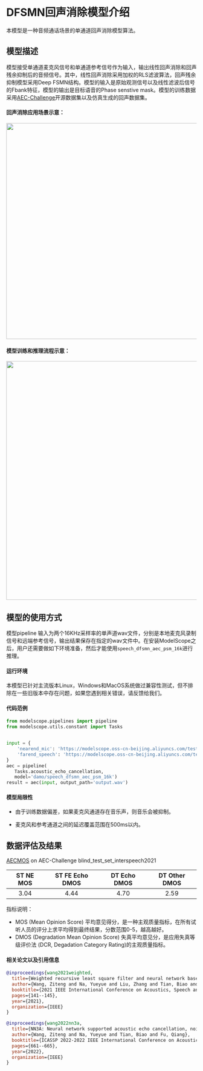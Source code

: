 
# DFSMN回声消除模型介绍

本模型是一种音频通话场景的单通道回声消除模型算法。

## 模型描述

模型接受单通道麦克风信号和单通道参考信号作为输入，输出线性回声消除和回声残余抑制后的音频信号。其中，线性回声消除采用加权的RLS滤波算法，回声残余抑制模型采用Deep FSMN结构。模型的输入是原始观测信号以及线性滤波后信号的Fbank特征，模型的输出是目标语音的Phase senstive mask。模型的训练数据采用[AEC-Challenge](https://github.com/microsoft/AEC-Challenge)开源数据集以及仿真生成的回声数据集。

#### 回声消除应用场景示意：

<div align=center>
<img width="570" src="https://modelscope.cn/api/v1/models/damo/speech_dfsmn_aec_psm_16k/repo?Revision=master&FilePath=description/scenario.jpg&View=true"/>
</div>

#### 模型训练和推理流程示意：

<div align=center>
<img width="630" src="description/model.png"/>
</div>

## 模型的使用方式

模型pipeline 输入为两个16KHz采样率的单声道wav文件，分别是本地麦克风录制信号和远端参考信号，输出结果保存在指定的wav文件中。在安装ModelScope之后，用户还需要做如下环境准备，然后才能使用```speech_dfsmn_aec_psm_16k```进行推理。

#### 运行环境

本模型已针对主流版本Linux，Windows和MacOS系统做过兼容性测试，但不排除在一些旧版本中存在问题，如果您遇到相关错误，请反馈给我们。


#### 代码范例

```python
from modelscope.pipelines import pipeline
from modelscope.utils.constant import Tasks


input = {
    'nearend_mic': 'https://modelscope.oss-cn-beijing.aliyuncs.com/test/audios/nearend_mic.wav',
    'farend_speech': 'https://modelscope.oss-cn-beijing.aliyuncs.com/test/audios/farend_speech.wav'
}
aec = pipeline(
   Tasks.acoustic_echo_cancellation,
   model='damo/speech_dfsmn_aec_psm_16k')
result = aec(input, output_path='output.wav')
```

#### 模型局限性

* 由于训练数据偏差，如果麦克风通道存在音乐声，则音乐会被抑制。

* 麦克风和参考通道之间的延迟覆盖范围在500ms以内。

## 数据评估及结果

[AECMOS](https://github.com/microsoft/AEC-Challenge/commit/0cfcae00c08876628d18569313332d4c7446b409) on AEC-Challenge blind_test_set_interspeech2021

| ST NE MOS | ST FE Echo DMOS | DT Echo DMOS | DT Other DMOS |
|:------------:|:---------:|:---------:|:------:|
| 3.04 | 4.44 | 4.70 | 2.59 |

指标说明：

* MOS (Mean Opinion Score) 平均意见得分，是一种主观质量指标，在所有试听人员的评分上求平均得到最终结果，分数范围0-5，越高越好。
* DMOS (Degradation Mean Opinion Score) 失真平均意见分，是应用失真等级评价法 (DCR, Degadation Category Rating)的主观质量指标。

#### 相关论文以及引用信息

```BibTeX
@inproceedings{wang2021weighted,
  title={Weighted recursive least square filter and neural network based residual echo suppression for the aec-challenge},
  author={Wang, Ziteng and Na, Yueyue and Liu, Zhang and Tian, Biao and Fu, Qiang},
  booktitle={2021 IEEE International Conference on Acoustics, Speech and Signal Processing (ICASSP)},
  pages={141--145},
  year={2021},
  organization={IEEE}
}

@inproceedings{wang2022nn3a,
  title={NN3A: Neural network supported acoustic echo cancellation, noise suppression and automatic gain control for real-time communications},
  author={Wang, Ziteng and Na, Yueyue and Tian, Biao and Fu, Qiang},
  booktitle={ICASSP 2022-2022 IEEE International Conference on Acoustics, Speech and Signal Processing (ICASSP)},
  pages={661--665},
  year={2022},
  organization={IEEE}
}
```